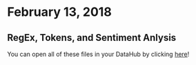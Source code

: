 # February 13, 2018
## RegEx, Tokens, and Sentiment Anlysis
You can open all of these files in your DataHub by clicking [here](http://datahub.berkeley.edu/user-redirect/interact?account=glennparham&repo=Pathways-Seminar&branch=master&path=2.13.18/Preprocessing/RegEx.ipynb)!
